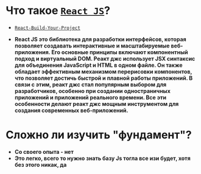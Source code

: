 # Что такое [`React JS`](https://react.dev/blog/2023/03/16/introducing-react-dev)?
- [`React-Build-Your-Project`](https://github.com/facebook/create-react-app)
* **React JS это библиотека для разработки интерфейсов, которая позволяет создавать интерактивные и масштабируемые веб-приложения. Его основные принципы включают компонентный подход и виртуальный DOM. Реакт джс использует JSX синтаксис для объединения JavaScript и HTML в одном файле. Он также обладает эффективным механизмом перерисовки компонентов, что позволяет достичь быстрой и плавной работы приложений. В связи с этим, реакт джс стал популярным выбором для разработчиков, особенно при создании одностраничных приложений и приложений реального времени. Все эти особенности делают реакт джс мощным инструментом для создания современных веб-приложений.**

# Сложно ли изучить "фундамент"?
* **Со своего опыта - нет**
* **Это легко, всего то нужно знать базу Js тогла все изи будет, хотя без этого никак, да**